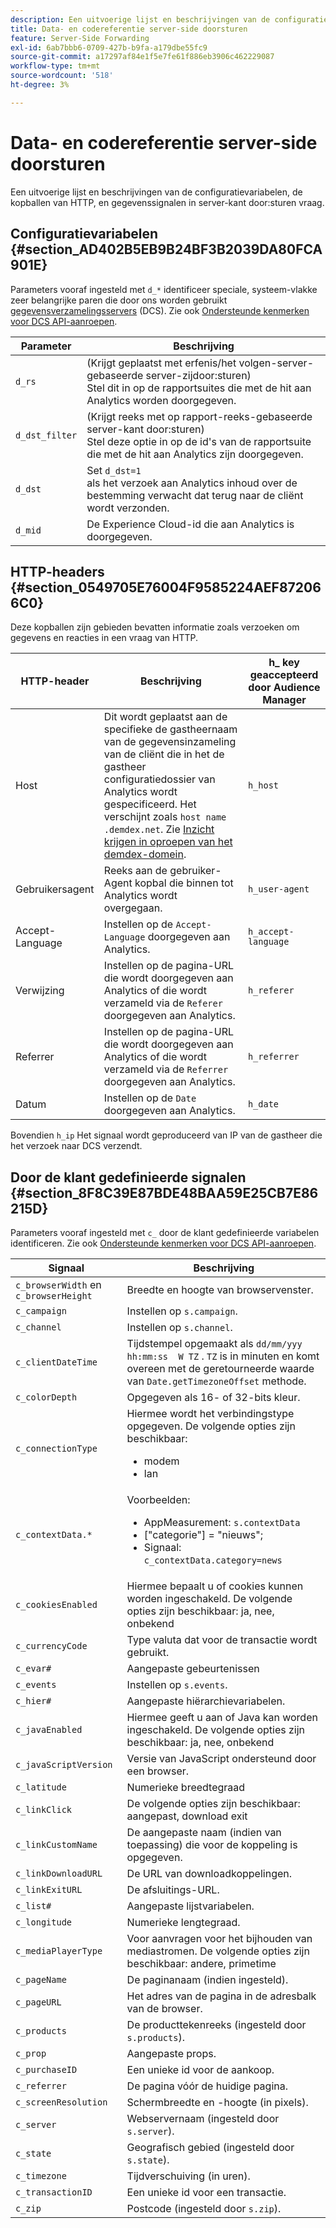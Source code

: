 ```yaml
---
description: Een uitvoerige lijst en beschrijvingen van de configuratievariabelen, de kopballen van HTTP, en gegevenssignalen in server-kant door:sturen vraag.
title: Data- en codereferentie server-side doorsturen
feature: Server-Side Forwarding
exl-id: 6ab7bbb6-0709-427b-b9fa-a179dbe55fc9
source-git-commit: a17297af84e1f5e7fe61f886eb3906c462229087
workflow-type: tm+mt
source-wordcount: '518'
ht-degree: 3%

---
```


# Data- en codereferentie server-side doorsturen

Een uitvoerige lijst en beschrijvingen van de configuratievariabelen, de kopballen van HTTP, en gegevenssignalen in server-kant door:sturen vraag.

## Configuratievariabelen {#section_AD402B5EB9B24BF3B2039DA80FCA901E}

Parameters vooraf ingesteld met `d_*` identificeer speciale, systeem-vlakke zeer belangrijke paren die door ons worden gebruikt [gegevensverzamelingsservers](https://experienceleague.adobe.com/docs/audience-manager/user-guide/reference/system-components/components-data-collection.html) (DCS). Zie ook [Ondersteunde kenmerken voor DCS API-aanroepen](https://experienceleague.adobe.com/docs/audience-manager/user-guide/api-and-sdk-code/dcs/dcs-api-reference/dcs-keys.html).

| Parameter | Beschrijving |
|--- |--- |
| `d_rs` | (Krijgt geplaatst met erfenis/het volgen-server-gebaseerde server-zijdoor:sturen) <br>Stel dit in op de rapportsuites die met de hit aan Analytics worden doorgegeven. |
| `d_dst_filter` | (Krijgt reeks met op rapport-reeks-gebaseerde server-kant door:sturen)  <br>Stel deze optie in op de id&#39;s van de rapportsuite die met de hit aan Analytics zijn doorgegeven. |
| `d_dst` | Set `d_dst=1`  <br>als het verzoek aan Analytics inhoud over de bestemming verwacht dat terug naar de cliënt wordt verzonden. |
| `d_mid` | De Experience Cloud-id die aan Analytics is doorgegeven. |

## HTTP-headers {#section_0549705E76004F9585224AEF872066C0}

Deze kopballen zijn gebieden bevatten informatie zoals verzoeken om gegevens en reacties in een vraag van HTTP.

| HTTP-header | Beschrijving | h_ key geaccepteerd door Audience Manager |
| --- | --- | --- |
| Host | Dit wordt geplaatst aan de specifieke de gastheernaam van de gegevensinzameling van de cliënt die in het de gastheer configuratiedossier van Analytics wordt gespecificeerd. Het verschijnt zoals `host name .demdex.net`. Zie [Inzicht krijgen in oproepen van het demdex-domein](https://experienceleague.adobe.com/docs/audience-manager/user-guide/reference/demdex-calls.html). | `h_host` |
| Gebruikersagent | Reeks aan de gebruiker-Agent kopbal die binnen tot Analytics wordt overgegaan. | `h_user-agent` |
| Accept-Language | Instellen op de  `Accept-Language`  doorgegeven aan Analytics. | `h_accept-language` |
| Verwijzing | Instellen op de pagina-URL die wordt doorgegeven aan Analytics of die wordt verzameld via de `Referer` doorgegeven aan Analytics. | `h_referer` |
| Referrer | Instellen op de pagina-URL die wordt doorgegeven aan Analytics of die wordt verzameld via de `Referrer` doorgegeven aan Analytics. | `h_referrer` |
| Datum | Instellen op de `Date` doorgegeven aan Analytics. | `h_date` |

Bovendien `h_ip` Het signaal wordt geproduceerd van IP van de gastheer die het verzoek naar DCS verzendt.

## Door de klant gedefinieerde signalen {#section_8F8C39E87BDE48BAA59E25CB7E86215D}

Parameters vooraf ingesteld met `c_` door de klant gedefinieerde variabelen identificeren. Zie ook [Ondersteunde kenmerken voor DCS API-aanroepen](https://experienceleague.adobe.com/docs/audience-manager/user-guide/api-and-sdk-code/dcs/dcs-api-reference/dcs-keys.html).

| Signaal | Beschrijving |
| --- |--- |
| `c_browserWidth`  en `c_browserHeight` | Breedte en hoogte van browservenster. |
| `c_campaign` | Instellen op `s.campaign`. |
| `c_channel` | Instellen op `s.channel`. |
| `c_clientDateTime` | Tijdstempel opgemaakt als `dd/mm/yyy hh:mm:ss  W TZ` . `TZ` is in minuten en komt overeen met de geretourneerde waarde van `Date.getTimezoneOffset` methode. |
| `c_colorDepth` | Opgegeven als 16- of 32-bits kleur. |
| `c_connectionType` | Hiermee wordt het verbindingstype opgegeven. De volgende opties zijn beschikbaar:<ul><li>modem</li><li>lan</li></ul> |
| `c_contextData.*` | Voorbeelden:<ul><li>AppMeasurement: `s.contextData`</li><li>[&quot;categorie&quot;] = &quot;nieuws&quot;;</li><li>Signaal: `c_contextData.category=news`</li></ul> |
| `c_cookiesEnabled` | Hiermee bepaalt u of cookies kunnen worden ingeschakeld. De volgende opties zijn beschikbaar: ja, nee, onbekend |
| `c_currencyCode` | Type valuta dat voor de transactie wordt gebruikt. |
| `c_evar#` | Aangepaste gebeurtenissen |
| `c_events` | Instellen op `s.events`. |
| `c_hier#` | Aangepaste hiërarchievariabelen. |
| `c_javaEnabled` | Hiermee geeft u aan of Java kan worden ingeschakeld. De volgende opties zijn beschikbaar: ja, nee, onbekend |
| `c_javaScriptVersion` | Versie van JavaScript ondersteund door een browser. |
| `c_latitude` | Numerieke breedtegraad |
| `c_linkClick` | De volgende opties zijn beschikbaar: aangepast, download exit |
| `c_linkCustomName` | De aangepaste naam (indien van toepassing) die voor de koppeling is opgegeven. |
| `c_linkDownloadURL` | De URL van downloadkoppelingen. |
| `c_linkExitURL` | De afsluitings-URL. |
| `c_list#` | Aangepaste lijstvariabelen. |
| `c_longitude` | Numerieke lengtegraad. |
| `c_mediaPlayerType` | Voor aanvragen voor het bijhouden van mediastromen. De volgende opties zijn beschikbaar: andere, primetime |
| `c_pageName` | De paginanaam (indien ingesteld). |
| `c_pageURL` | Het adres van de pagina in de adresbalk van de browser. |
| `c_products` | De producttekenreeks (ingesteld door `s.products`). |
| `c_prop` | Aangepaste props. |
| `c_purchaseID` | Een unieke id voor de aankoop. |
| `c_referrer` | De pagina vóór de huidige pagina. |
| `c_screenResolution` | Schermbreedte en -hoogte (in pixels). |
| `c_server` | Webservernaam (ingesteld door `s.server`). |
| `c_state` | Geografisch gebied (ingesteld door `s.state`). |
| `c_timezone` | Tijdverschuiving (in uren). |
| `c_transactionID` | Een unieke id voor een transactie. |
| `c_zip` | Postcode (ingesteld door `s.zip`). |
